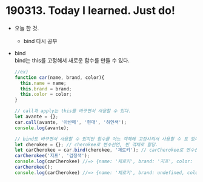 <h1>190313. Today I learned. Just do!</h1>

- 오늘 한 것.
  - bind 다시 공부

- bind<br>
  bind는 this를 고정해서 새로운 함수를 만들 수 있다.
  ```javascript
  //ex)
  function car(name, brand, color){
    this.name = name;
    this.brand = brand;
    this.color = color;
  }
  
  // call과 apply는 this를 바꾸면서 사용할 수 있다.
  let avante = {};
  car.call(avante, '아반떼', '현대', '하얀색');
  console.log(avante);
  
  // bind도 바꾸면서 사용할 수 있지만 함수를 어느 객체에 고정시켜서 사용할 수 도 있다.
  let cherokee = {}; // cherokee로 변수선언, 빈 객체로 할당.
  let carCherokee = car.bind(cherokee, '체로키'); // carCherokee로 변수선언하고 함수에 bind메소드를 사용해서 cherokee만을 위한 함수를 생성. cherokee객체에 고정시키면서 name도 고정시켜놓음.
  carCherokee('지프', '검정색');
  console.log(carCherokee) //=> {name: '체로키', brand: '지프', color: '검정색'};
  carCherokee();
  console.log(carCherokee) //=> {name: '체로키', brand: undefined, color: undefined};

  
  ```